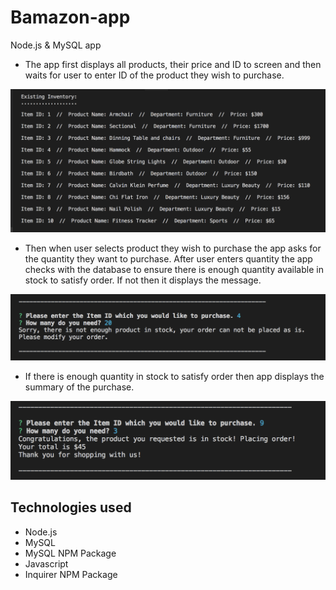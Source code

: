 # Bamazon-app
Node.js &amp; MySQL app

* The app first displays all products, their price and ID to screen and then waits for user to enter ID of the product they wish to purchase.

![alt text](imgs/inventory.png "Inventory")

* Then when user selects product they wish to purchase the app asks for the quantity they want to purchase. After user enters quantity the app checks with the database to ensure there is enough quantity available in stock to satisfy order. If not then it displays the message.

![alt text](imgs/noinventory.png "Inventory")

* If there is enough quantity in stock to satisfy order then app displays the summary of the purchase.

![alt text](imgs/purchasecomplete.png "Purchase Complete")

## Technologies used

- Node.js
- MySQL
- MySQL NPM Package
- Javascript
- Inquirer NPM Package



